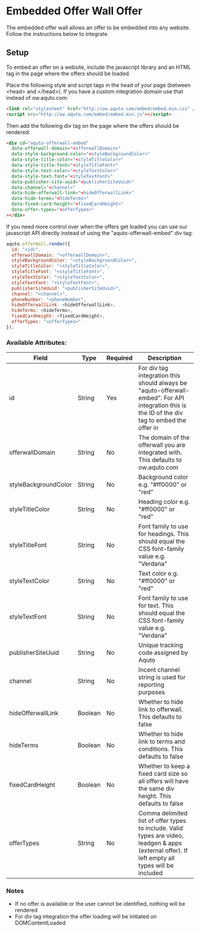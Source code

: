 Embedded Offer Wall Offer
=========================
The embedded offer wall allows an offer to be embedded into any website. Follow the instructions below to integrate.

## Setup
To embed an offer on a website, include the javascript library and an HTML tag in the page where the offers should be 
loaded.

Place the following style and script tags in the head of your page (between \<head\> and \</head\>). If you have a custom integration 
domain use that instead of ow.aquto.com:

```html
<link rel="stylesheet" href="http://ow.aquto.com/embed/embed.min.css" />
<script src="http://ow.aquto.com/embed/embed.min.js"></script>
```

Then add the following div tag on the page where the offers should be rendered:
```html
<div id="aquto-offerwall-embed"
  data-offerwall-domain="<offerwallDomain>"
  data-style-background-color="<styleBackgroundColor>"
  data-style-title-color="<styleTitleColor>"
  data-style-title-font="<styleTitleFont>"
  data-style-text-color="<styleTextColor>"
  data-style-text-font="<styleTextFont>"
  data-publisher-site-uuid="<publisherSiteUuid>"
  data-channel="<channel>"
  data-hide-offerwall-link="<hideOfferwallLink>"
  data-hide-terms="<hideTerms>"
  data-fixed-card-height="<fixedCardHeight>"
  data-offer-types="<offerTypes>"
></div>
```

If you need more control over when the offers get loaded you can use our javascript API directly instead of using the
"aquto-offerwall-embed" div tag:

```javascript
aquto.offerWall.render({
  id: "<id>",
  offerwallDomain: "<offerwallDomain>",
  styleBackgroundColor: "<styleBackgroundColor>",
  styleTitleColor: "<styleTitleColor>",
  styleTitleFont: "<styleTitleFont>",
  styleTextColor: "<styleTextColor>",
  styleTextFont: "<styleTextFont>",
  publisherSiteUuid: "<publisherSiteUuid>",
  channel: "<channel>",
  phoneNunber: "<phoneNumber",
  hideOfferwallLink: <hideOfferwallLink>,
  hideTerms: <hideTerms>,
  fixedCardHeight: <fixedCardHeight>,
  offerTypes: "<offerTypes>"
});
```

### Available Attributes:
| Field                | Type    | Required | Description |
|----------------------|---------|----------|-------------|
| id                   | String  | Yes | For div tag integration this should always be "aquto-offerwall-embed". For API integration this is the ID of the div tag to embed the offer in |
| offerwallDomain      | String  | No  | The domain of the offerwall you are integrated with. This defaults to ow.aquto.com |
| styleBackgroundColor | String  | No  | Background color e.g. "#ff0000" or "red" |
| styleTitleColor      | String  | No  | Heading color e.g. "#ff0000" or "red" |
| styleTitleFont       | String  | No  | Font family to use for headings. This should equal the CSS font-family value e.g. "Verdana" |
| styleTextColor       | String  | No  | Text color e.g. "#ff0000" or "red" |
| styleTextFont        | String  | No  | Font family to use for text. This should equal the CSS font-family value e.g. "Verdana" |
| publisherSiteUuid    | String  | No  | Unique tracking code assigned by Aquto |
| channel              | String  | No  | Incent channel string is used for reporting purposes |
| hideOfferwallLink    | Boolean | No  | Whether to hide link to offerwall. This defaults to false |
| hideTerms            | Boolean | No  | Whether to hide link to terms and conditions. This defaults to false |
| fixedCardHeight      | Boolean | No  | Whether to keep a fixed card size so all offers will have the same div height. This defaults to false |
| offerTypes           | String  | No  | Comma delimited list of offer types to include. Valid types are video, leadgen & apps (external offer). If left empty all types will be included |

### Notes
- If no offer is available or the user cannot be identified, nothing will be rendered
- For div tag integration the offer loading will be initiated on DOMContentLoaded
